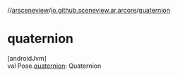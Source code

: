 //[arsceneview](../../index.md)/[io.github.sceneview.ar.arcore](index.md)/[quaternion](quaternion.md)

# quaternion

[androidJvm]\
val Pose.[quaternion](quaternion.md): Quaternion

